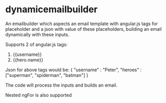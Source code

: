 # dynamicemailbuilder
An emailbuilder which aspects an email template with angular.js tags for placeholder and a json with value of these placeholders, building an email dynamically with these inputs.

Supports 2 of angular.js tags:
  1. {{username}}
  2. <tr *ngFor="let hero of heroes">
          <td>{{hero.name}}</td>
      </tr>
 
 Json for above tags would be:
 {
    "username" : "Peter",
    "heroes" : ["superman", "spiderman", "batman"] 
    }
 
 The code will process the inputs and builds an email.
 
 Nested ngFor is also supported 
